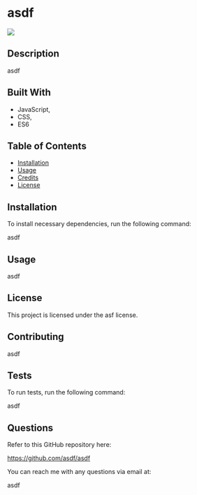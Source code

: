 
  # asdf

  ![](https://img.shields.io/badge/license-asf-green)

  ## Description 
  asdf

  
## Built With


 * JavaScript,
 * CSS,
 * ES6


  ## Table of Contents

  * [Installation](#installation)
  * [Usage](#usage)
  * [Credits](#credits)
  * [License](#license)

  ## Installation
  
  To install necessary dependencies, run the following command:
  
  asdf

  ## Usage

  asdf

  ## License

  This project is licensed under the asf license.

  ## Contributing

  asdf

  ## Tests

  To run tests, run the following command:

  asdf
  
  ## Questions

  Refer to this GitHub repository here:

  https://github.com/asdf/asdf

  You can reach me with any questions via email at:

  asdf
  